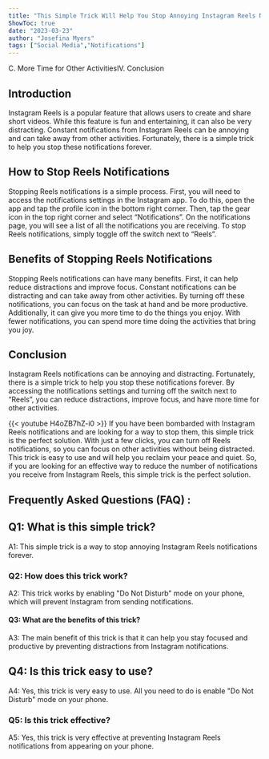 ```yaml
---
title: "This Simple Trick Will Help You Stop Annoying Instagram Reels Notifications Forever!"
ShowToc: true 
date: "2023-03-23"
author: "Josefina Myers" 
tags: ["Social Media","Notifications"]
---
```

C. More Time for Other ActivitiesIV. Conclusion 

## Introduction 

Instagram Reels is a popular feature that allows users to create and share short videos. While this feature is fun and entertaining, it can also be very distracting. Constant notifications from Instagram Reels can be annoying and can take away from other activities. Fortunately, there is a simple trick to help you stop these notifications forever. 

## How to Stop Reels Notifications 

Stopping Reels notifications is a simple process. First, you will need to access the notifications settings in the Instagram app. To do this, open the app and tap the profile icon in the bottom right corner. Then, tap the gear icon in the top right corner and select “Notifications”. On the notifications page, you will see a list of all the notifications you are receiving. To stop Reels notifications, simply toggle off the switch next to “Reels”. 

## Benefits of Stopping Reels Notifications 

Stopping Reels notifications can have many benefits. First, it can help reduce distractions and improve focus. Constant notifications can be distracting and can take away from other activities. By turning off these notifications, you can focus on the task at hand and be more productive. Additionally, it can give you more time to do the things you enjoy. With fewer notifications, you can spend more time doing the activities that bring you joy. 

## Conclusion 

Instagram Reels notifications can be annoying and distracting. Fortunately, there is a simple trick to help you stop these notifications forever. By accessing the notifications settings and turning off the switch next to “Reels”, you can reduce distractions, improve focus, and have more time for other activities.

{{< youtube H4oZB7hZ-i0 >}} 
If you have been bombarded with Instagram Reels notifications and are looking for a way to stop them, this simple trick is the perfect solution. With just a few clicks, you can turn off Reels notifications, so you can focus on other activities without being distracted. This trick is easy to use and will help you reclaim your peace and quiet. So, if you are looking for an effective way to reduce the number of notifications you receive from Instagram Reels, this simple trick is the perfect solution.

## Frequently Asked Questions (FAQ) :
<h2>Q1: What is this simple trick?</h2>

A1: This simple trick is a way to stop annoying Instagram Reels notifications forever. 

<h3>Q2: How does this trick work?</h3>

A2: This trick works by enabling "Do Not Disturb" mode on your phone, which will prevent Instagram from sending notifications. 

<h4>Q3: What are the benefits of this trick?</h4>

A3: The main benefit of this trick is that it can help you stay focused and productive by preventing distractions from Instagram notifications. 

<h2>Q4: Is this trick easy to use?</h2>

A4: Yes, this trick is very easy to use. All you need to do is enable "Do Not Disturb" mode on your phone. 

<h3>Q5: Is this trick effective?</h3>

A5: Yes, this trick is very effective at preventing Instagram Reels notifications from appearing on your phone.



